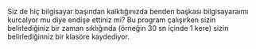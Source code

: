 Siz de hiç bilgisayar başından kalktığınızda benden başkası bilgisayaraımı kurcalyor mu diye endişe ettiniz mi? Bu program çalışırken sizin belirlediğiniz bir zaman sıklığında (örneğin 30 sn içinde 1 kere) sizin belirlediğinniz bir klasöre kaydediyor.